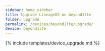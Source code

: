 ```yaml
---
sidebar: home_sidebar
title: Upgrade LineageOS on beyond1lte
folder: upgrade
permalink: /devices/beyond1lte/upgrade/
device: beyond1lte
---
```

{% include templates/device_upgrade.md %}

